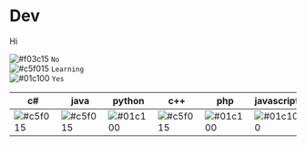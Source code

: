 # Dev
Hi

![#f03c15](https://via.placeholder.com/15/f03c15/000000?text=+) `No`<br>
![#c5f015](https://via.placeholder.com/15/c5f015/000000?text=+) `Learning`<br>
![#01c100](https://via.placeholder.com/15/01c100/000000?text=+) `Yes`<br>



|c#|java|python|c++|php|javascript|html|css|sql|ruby|matlab|
|--|----|------|---|---|----------|----|---|---|----|------|
|![#c5f015](https://via.placeholder.com/15/c5f015/000000?text=+)|![#c5f015](https://via.placeholder.com/15/c5f015/000000?text=+)|![#01c100](https://via.placeholder.com/15/01c100/000000?text=+)|![#c5f015](https://via.placeholder.com/15/c5f015/000000?text=+)|![#01c100](https://via.placeholder.com/15/01c100/000000?text=+)|![#01c100](https://via.placeholder.com/15/01c100/000000?text=+)|![#01c100](https://via.placeholder.com/15/01c100/000000?text=+)|![#01c100](https://via.placeholder.com/15/01c100/000000?text=+)|![#01c100](https://via.placeholder.com/15/01c100/000000?text=+)|![#f03c15](https://via.placeholder.com/15/f03c15/000000?text=+)|![#01c100](https://via.placeholder.com/15/01c100/000000?text=+)|
